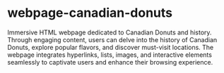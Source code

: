 # webpage-canadian-donuts
Immersive HTML webpage dedicated to Canadian Donuts and history. Through engaging content, users can delve into the history of Canadian Donuts, explore popular flavors, and discover must-visit locations. The webpage integrates hyperlinks, lists, images, and interactive elements seamlessly to captivate users and enhance their browsing experience. 
